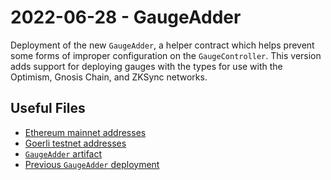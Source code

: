 # 2022-06-28 - GaugeAdder

Deployment of the new `GaugeAdder`, a helper contract which helps prevent some forms of improper configuration on the `GaugeController`. This version adds support for deploying gauges with the types for use with the Optimism, Gnosis Chain, and ZKSync networks.

## Useful Files

- [Ethereum mainnet addresses](./output/mainnet.json)
- [Goerli testnet addresses](./output/goerli.json)
- [`GaugeAdder` artifact](./artifact/GaugeAdder.json)
- [Previous `GaugeAdder` deployment](../20220325-gauge-adder/)
